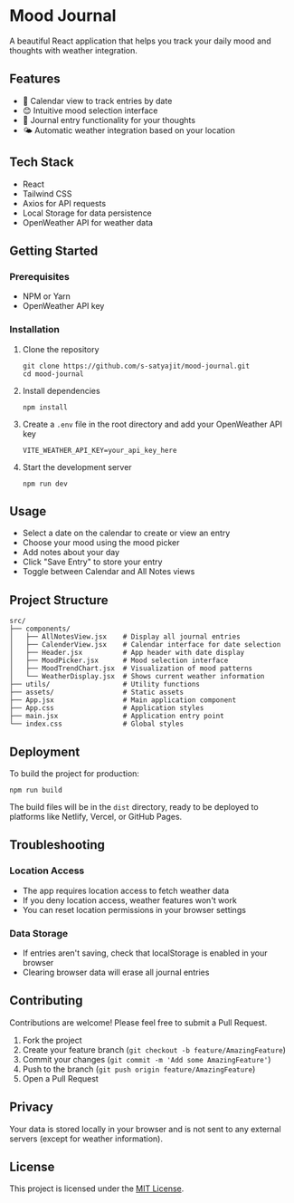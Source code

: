 # Mood Journal

A beautiful React application that helps you track your daily mood and thoughts with weather integration.

## Features

- 📅 Calendar view to track entries by date
- 😊 Intuitive mood selection interface
- 📝 Journal entry functionality for your thoughts
- 🌤️ Automatic weather integration based on your location

## Tech Stack

- React
- Tailwind CSS
- Axios for API requests
- Local Storage for data persistence
- OpenWeather API for weather data

## Getting Started

### Prerequisites

- NPM or Yarn
- OpenWeather API key

### Installation

1. Clone the repository
   ```
   git clone https://github.com/s-satyajit/mood-journal.git
   cd mood-journal
   ```

2. Install dependencies
   ```
   npm install
   ```

3. Create a `.env` file in the root directory and add your OpenWeather API key
   ```
   VITE_WEATHER_API_KEY=your_api_key_here
   ```

4. Start the development server
   ```
   npm run dev
   ```

## Usage

- Select a date on the calendar to create or view an entry
- Choose your mood using the mood picker
- Add notes about your day
- Click "Save Entry" to store your entry
- Toggle between Calendar and All Notes views

## Project Structure

```
src/
├── components/
│   ├── AllNotesView.jsx    # Display all journal entries
│   ├── CalenderView.jsx    # Calendar interface for date selection
│   ├── Header.jsx          # App header with date display
│   ├── MoodPicker.jsx      # Mood selection interface
│   ├── MoodTrendChart.jsx  # Visualization of mood patterns
│   └── WeatherDisplay.jsx  # Shows current weather information
├── utils/                  # Utility functions
├── assets/                 # Static assets
├── App.jsx                 # Main application component
├── App.css                 # Application styles
├── main.jsx                # Application entry point
└── index.css               # Global styles
```

## Deployment

To build the project for production:

```
npm run build
```

The build files will be in the `dist` directory, ready to be deployed to platforms like Netlify, Vercel, or GitHub Pages.

## Troubleshooting

### Location Access

- The app requires location access to fetch weather data
- If you deny location access, weather features won't work
- You can reset location permissions in your browser settings

### Data Storage

- If entries aren't saving, check that localStorage is enabled in your browser
- Clearing browser data will erase all journal entries

## Contributing

Contributions are welcome! Please feel free to submit a Pull Request.

1. Fork the project
2. Create your feature branch (`git checkout -b feature/AmazingFeature`)
3. Commit your changes (`git commit -m 'Add some AmazingFeature'`)
4. Push to the branch (`git push origin feature/AmazingFeature`)
5. Open a Pull Request

## Privacy

Your data is stored locally in your browser and is not sent to any external servers (except for weather information).

## License

This project is licensed under the [MIT License](LICENSE).
